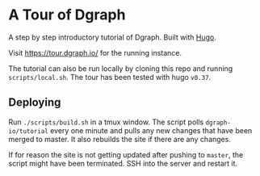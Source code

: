 # A Tour of Dgraph

A step by step introductory tutorial of Dgraph. Built with [Hugo](https://gohugo.io/).

Visit https://tour.dgraph.io/ for the running instance.

The tutorial can also be run locally by cloning this repo and running `scripts/local.sh`. The tour
has been tested with hugo `v0.37`.

## Deploying

Run `./scripts/build.sh` in a tmux window. The script polls `dgraph-io/tutorial` every one minute
and pulls any new changes that have been merged to master. It also rebuilds the site if there are
any changes.

If for reason the site is not getting updated after pushing to `master`, the script might have been
terminated. SSH into the server and restart it.
